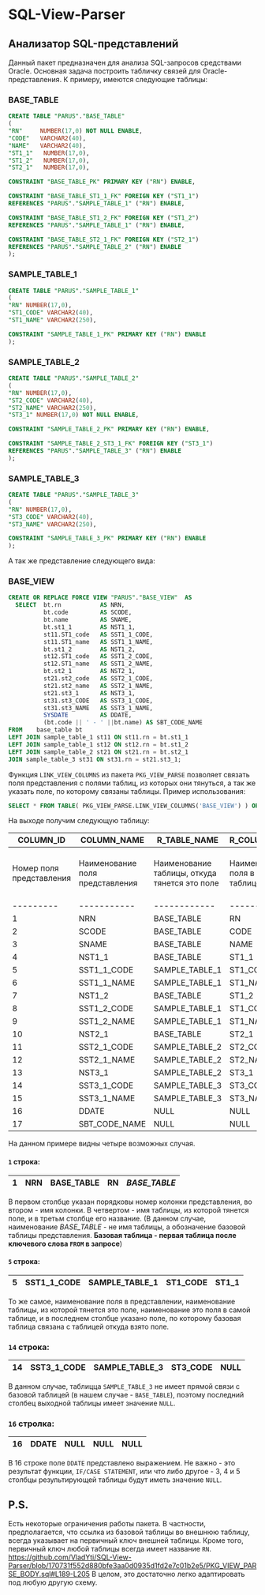 # SQL-View-Parser
## Анализатор SQL-представлений

Данный пакет предназначен для анализа SQL-запросов средствами Oracle. Основная задача построить табличку связей для Oracle-представления.
К примеру, имеются следующие таблицы:
### BASE_TABLE
```sql
CREATE TABLE "PARUS"."BASE_TABLE" 
(
"RN"     NUMBER(17,0) NOT NULL ENABLE, 
"CODE"   VARCHAR2(40), 
"NAME"   VARCHAR2(40), 
"ST1_1"   NUMBER(17,0), 
"ST1_2"   NUMBER(17,0), 
"ST2_1"   NUMBER(17,0), 

CONSTRAINT "BASE_TABLE_PK" PRIMARY KEY ("RN") ENABLE, 

CONSTRAINT "BASE_TABLE_ST1_1_FK" FOREIGN KEY ("ST1_1")
REFERENCES "PARUS"."SAMPLE_TABLE_1" ("RN") ENABLE, 

CONSTRAINT "BASE_TABLE_ST1_2_FK" FOREIGN KEY ("ST1_2")
REFERENCES "PARUS"."SAMPLE_TABLE_1" ("RN") ENABLE, 

CONSTRAINT "BASE_TABLE_ST2_1_FK" FOREIGN KEY ("ST2_1")
REFERENCES "PARUS"."SAMPLE_TABLE_2" ("RN") ENABLE
);
```


### SAMPLE_TABLE_1
```sql
CREATE TABLE "PARUS"."SAMPLE_TABLE_1" 
(
"RN" NUMBER(17,0), 
"ST1_CODE" VARCHAR2(40), 
"ST1_NAME" VARCHAR2(250), 

CONSTRAINT "SAMPLE_TABLE_1_PK" PRIMARY KEY ("RN") ENABLE
);
```


### SAMPLE_TABLE_2
```sql
CREATE TABLE "PARUS"."SAMPLE_TABLE_2" 
(
"RN" NUMBER(17,0), 
"ST2_CODE" VARCHAR2(40), 
"ST2_NAME" VARCHAR2(250), 
"ST3_1" NUMBER(17,0) NOT NULL ENABLE, 

CONSTRAINT "SAMPLE_TABLE_2_PK" PRIMARY KEY ("RN") ENABLE, 

CONSTRAINT "SAMPLE_TABLE_2_ST3_1_FK" FOREIGN KEY ("ST3_1")
REFERENCES "PARUS"."SAMPLE_TABLE_3" ("RN") ENABLE
);
```
### SAMPLE_TABLE_3
```sql
CREATE TABLE "PARUS"."SAMPLE_TABLE_3" 
(
"RN" NUMBER(17,0), 
"ST3_CODE" VARCHAR2(40), 
"ST3_NAME" VARCHAR2(250), 

CONSTRAINT "SAMPLE_TABLE_3_PK" PRIMARY KEY ("RN") ENABLE
);
```

А так же представление следующего вида:
### BASE_VIEW
```sql
CREATE OR REPLACE FORCE VIEW "PARUS"."BASE_VIEW"  AS 
  SELECT  bt.rn           AS NRN,
          bt.code         AS SCODE,
          bt.name         AS SNAME,
          bt.st1_1        AS NST1_1,
          st11.ST1_code   AS SST1_1_CODE,
          st11.ST1_name   AS SST1_1_NAME,
          bt.st1_2        AS NST1_2,
          st12.ST1_code   AS SST1_2_CODE,
          st12.ST1_name   AS SST1_2_NAME,
          bt.st2_1        AS NST2_1,
          st21.st2_code   AS SST2_1_CODE,
          st21.st2_name   AS SST2_1_NAME,
          st21.st3_1      AS NST3_1,
          st31.st3_CODE   AS SST3_1_CODE,
          st31.st3_NAME   AS SST3_1_NAME,
          SYSDATE         AS DDATE,
          (bt.code || ' - ' ||bt.name) AS SBT_CODE_NAME
FROM    base_table bt 
LEFT JOIN sample_table_1 st11 ON st11.rn = bt.st1_1
LEFT JOIN sample_table_1 st12 ON st12.rn = bt.st1_2
LEFT JOIN sample_table_2 st21 ON st21.rn = bt.st2_1
JOIN sample_table_3 st31 ON st31.rn = st21.st3_1;
```





Функция ```LINK_VIEW_COLUMNS``` из пакета ```PKG_VIEW_PARSE``` позволяет связать поля представления с полями таблиц, из которых они тянуться, а так же указать поле, по которому связаны таблицы.
Пример использования:
```sql
SELECT * FROM TABLE( PKG_VIEW_PARSE.LINK_VIEW_COLUMNS('BASE_VIEW') ) ORDER BY COLUMN_ID
```

На выходе получим следующую таблицу:

|COLUMN_ID|COLUMN_NAME|R_TABLE_NAME|R_COLUMN_NAME|LINK_COLUMN_NAME|
|---------|-----------|------------|-------------|----------------|
|Номер поля представления|Наименование поля представления|Наименование таблицы, откуда тянется это поле| Наименование поля в этой таблице |Наименование поля в базовой таблице, по которому построена связь с внешней таблицей|
|---------|-----------|------------|-------------|----------------|
|1	| NRN	        |BASE_TABLE	     |RN	      |_BASE_TABLE_    |
|2	|SCODE        |	BASE_TABLE     |CODE	    |_BASE_TABLE_    |
|3	|SNAME        |BASE_TABLE	     |NAME	    |_BASE_TABLE_    |
|4	|NST1_1       |BASE_TABLE      |ST1_1     |_BASE_TABLE_    |
|5	|SST1_1_CODE  |SAMPLE_TABLE_1  |ST1_CODE  |ST1_1         |
|6	|SST1_1_NAME	|SAMPLE_TABLE_1  |ST1_NAME  |ST1_1         |
|7	|NST1_2	      |BASE_TABLE      |ST1_2	    |_BASE_TABLE_    |
|8	|SST1_2_CODE  |SAMPLE_TABLE_1  |ST1_CODE	|ST1_2         |
|9	|SST1_2_NAME	|SAMPLE_TABLE_1  |ST1_NAME	|ST1_2         |
|10	|NST2_1	      |BASE_TABLE      |ST2_1	    |_BASE_TABLE_    |
|11	|SST2_1_CODE  |SAMPLE_TABLE_2  |ST2_CODE	|ST2_1         |
|12	|SST2_1_NAME  |SAMPLE_TABLE_2  |ST2_NAME	|ST2_1         |
|13	|NST3_1	      |SAMPLE_TABLE_2  |ST3_1	    |ST2_1         |
|14	|SST3_1_CODE  |SAMPLE_TABLE_3  |ST3_CODE  |NULL	         |
|15	|SST3_1_NAME  |SAMPLE_TABLE_3  |ST3_NAME  |NULL	         |
|16	|DDATE        |NULL	           |NULL		  |NULL          |
|17	|SBT_CODE_NAME|NULL            |NULL	    |NULL		       |

На данном примере видны четыре возможных случая.
#### `1` строка:
|1	| NRN	        |BASE_TABLE	     |RN	      |_BASE_TABLE_    |
|---------|-----------|------------|-------------|----------------|


В первом столбце указан порядковы номер колонки представления, во втором - имя колонки.
В четвертом - имя таблицы, из которой тянется поле, и в третьм столбце его название. (В данном случае, наименование _BASE_TABLE_ - не имя таблицы, а обозначение базовой таблицы представления. **Базовая таблица - первая таблица после ключевого слова `FROM` в запросе**)

#### `5` строка:
|5	|SST1_1_CODE  |SAMPLE_TABLE_1  |ST1_CODE  |ST1_1         |
|---------|-----------|------------|-------------|----------------|

То же самое, наименование поля в представлении, наименование таблицы, из которой тянется это поле, наименование это поля в самой таблице, и в последнем столбце указано поле, по которому базовая таблица связана с таблицей откуда взято поле.

### `14` строка:
|14	|SST3_1_CODE  |SAMPLE_TABLE_3  |ST3_CODE  |NULL	         |
|---------|-----------|------------|-------------|----------------|

В данном случае, таблицца `SAMPLE_TABLE_3` не имеет прямой связи с базовой таблицей (в нашем случае - `BASE_TABLE`), поэтому последний столбец выходной таблицы имеет значение `NULL`.

### `16` стролка:
|16	|DDATE        |NULL	           |NULL		  |NULL          |
|---------|-----------|------------|-------------|----------------|

В 16 строке поле `DDATE` представлено выражением. Не важно - это результат функции, `IF/CASE STATEMENT`, или что либо другое - 3, 4 и 5 столбцы результирующей таблицы будут иметь значение `NULL`.


## P.S.
Есть некоторые ограничения работы пакета. В частности, предполагается, что ссылка из базовой таблицы во внешнюю таблицу, всегда указывает на первичный ключ внешней таблицы. Кроме того, первичный ключ любой таблицы всегда имеет название `RN`.
https://github.com/VladYti/SQL-View-Parser/blob/170731f552d880bfe3aa0d0935d1fd2e7c01b2e5/PKG_VIEW_PARSE_BODY.sql#L189-L205
В целом, это достаточно легко адаптировать под любую другую схему.

